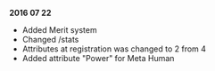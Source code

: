 **2016 07 22**
- Added Merit system
- Changed /stats
- Attributes at registration was changed to 2 from 4
- Added attribute "Power" for Meta Human

